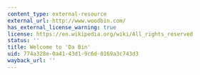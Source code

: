 ```yaml
---
content_type: external-resource
external_url: http://www.woodbin.com/
has_external_license_warning: true
license: https://en.wikipedia.org/wiki/All_rights_reserved
status: ''
title: Welcome to 'Da Bin'
uid: 774a328e-0a41-43d1-9c6d-0169a3c743d3
wayback_url: ''
---
```

